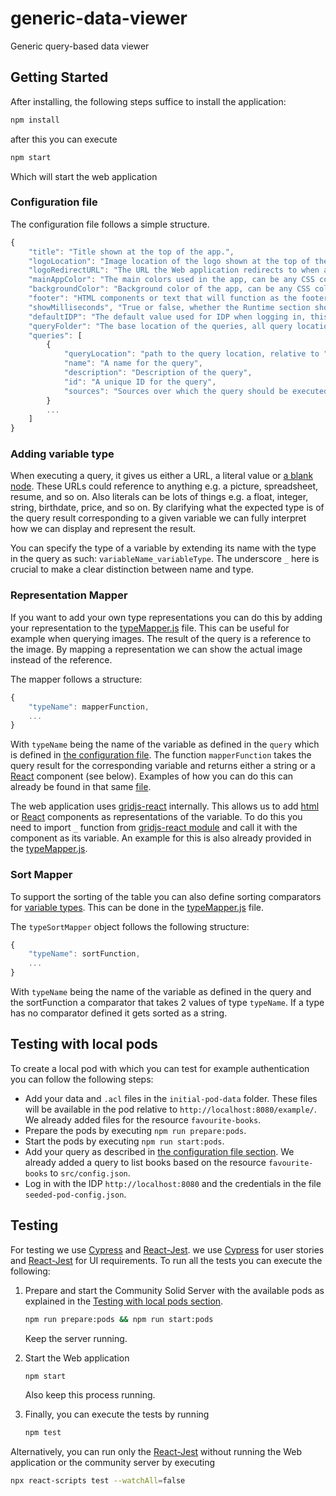 # generic-data-viewer
Generic query-based data viewer


## Getting Started 

After installing, the following steps suffice to install the application:

```bash
npm install 
```

after this you can execute

```bash
npm start
```

Which will start the web application

### Configuration file

The configuration file follows a simple structure. 

```js
{
    "title": "Title shown at the top of the app.",
    "logoLocation": "Image location of the logo shown at the top of the app (relative to public folder.).",
    "logoRedirectURL": "The URL the Web application redirects to when a users clicks on the logo.",
    "mainAppColor": "The main colors used in the app, can be any CSS color.",
    "backgroundColor": "Background color of the app, can be any CSS color.",
    "footer": "HTML components or text that will function as the footer (will be placed in the footer div.)",
    "showMilliseconds", "True or false, whether the Runtime section should show milliseconds or not.",
    "defaultIDP": "The default value used for IDP when logging in, this IDP can be manually changed in the Web app as well. ",
    "queryFolder": "The base location of the queries, all query locations will start from this folder (relative to public folder.)",
    "queries": [
        {
            "queryLocation": "path to the query location, relative to "queryFolder"",
            "name": "A name for the query",
            "description": "Description of the query",
            "id": "A unique ID for the query",
            "sources": "Sources over which the query should be executed"
        }
        ...
    ]
}
```

### Adding variable type

When executing a query, it gives us either a URL, a literal value or [a blank node](https://www.w3.org/TR/rdf12-concepts/#section-blank-nodes).
These URLs could reference to anything e.g. a picture, spreadsheet, resume, and so on.
Also literals can be lots of things e.g. a float, integer, string, birthdate, price, and so on.
By clarifying what the expected type is of the query result corresponding to a given variable 
we can fully interpret how we can display and represent the result. 

You can specify the type of a variable by extending its name with the type in the query as such: `variableName_variableType`.
The underscore `_` here is crucial to make a clear distinction between name and type. 

### Representation Mapper 

If you want to add your own type representations 
you can do this by adding your representation to the [typeMapper.js](./src/typeMapper.js) file. 
This can be useful for example when querying images.
The result of the query is a reference to the image.
By mapping a representation we can show the actual image instead of the reference. 

The mapper follows a structure:

```js
{
    "typeName": mapperFunction,
    ... 
}
```

With `typeName` being the name of the variable as defined in the `query`
which is defined in [the configuration file](#configuration-file). 
The function `mapperFunction` takes the query result for the corresponding variable and 
returns either a string or a [React](https://react.dev/) component (see below).
Examples of how you can do this can already be found in that same [file](./src/typeMapper.js). 

The web application uses [gridjs-react](https://gridjs.io/docs/integrations/react) internally.
This allows us to add [html](https://nl.wikipedia.org/wiki/HyperText_Markup_Language) or 
[React](https://react.dev/) components as representations of the variable.
To do this you need to import `_` function from [gridjs-react module](https://www.npmjs.com/package/gridjs-react) and 
call it with the component as its variable.
An example for this is also already provided in the [typeMapper.js](./src/typeMapper.js).

### Sort Mapper

To support the sorting of the table you can also define sorting comparators for [variable types](#adding-variable-type).
This can be done in the [typeMapper.js](./src/typeMapper.js) file. 

The `typeSortMapper` object follows the following structure: 

```js
{
    "typeName": sortFunction,
    ... 
}
```

With `typeName` being the name of the variable as defined in the query and 
the sortFunction a comparator that takes 2 values of type `typeName`.
If a type has no comparator defined it gets sorted as a string. 

## Testing with local pods 

To create a local pod with which you can test for example authentication you can follow the following steps: 

- Add your data and `.acl` files in the `initial-pod-data` folder. 
  These files will be available in the pod relative to `http://localhost:8080/example/`.
  We already added files for the resource `favourite-books`.
- Prepare the pods by executing `npm run prepare:pods`. 
- Start the pods by executing `npm run start:pods`.
- Add your query as described in [the configuration file section](#configuration-file).
  We already added a query to list books based on the resource `favourite-books` to `src/config.json`.
- Log in with the IDP `http://localhost:8080` and 
  the credentials in the file `seeded-pod-config.json`. 


## Testing 

For testing we use [Cypress](https://www.cypress.io/) and [React-Jest](https://jestjs.io/docs/tutorial-react). 
we use [Cypress](https://www.cypress.io/) for user stories and [React-Jest](https://jestjs.io/docs/tutorial-react) for UI requirements. 
To run all the tests you can execute the following:

1. Prepare and start the Community Solid Server with the available pods as explained in the [Testing with local pods section](#testing-with-local-pods). 
    ```bash
    npm run prepare:pods && npm run start:pods
    ```
   Keep the server running. 

2. Start the Web application
    ```bash
    npm start
    ```
    Also keep this process running. 
3. Finally, you can execute the tests by running
    ```bash
    npm test
    ```

Alternatively, you can run only the [React-Jest](https://jestjs.io/docs/tutorial-react) without running the Web application or the community server by executing 

```bash
npx react-scripts test --watchAll=false
```

